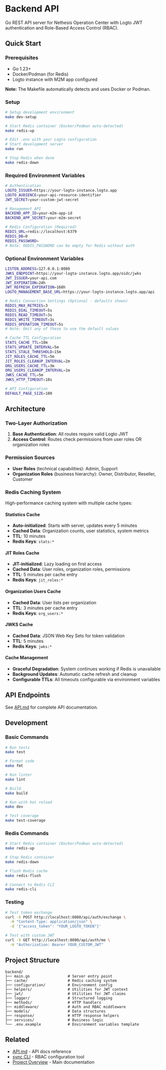 # Backend API

Go REST API server for Nethesis Operation Center with Logto JWT authentication and Role-Based Access Control (RBAC).

## Quick Start

### Prerequisites
- Go 1.23+
- Docker/Podman (for Redis)
- Logto instance with M2M app configured

**Note:** The Makefile automatically detects and uses Docker or Podman.

### Setup

```bash
# Setup development environment
make dev-setup

# Start Redis container (Docker/Podman auto-detected)
make redis-up

# Edit .env with your Logto configuration
# Start development server
make run

# Stop Redis when done
make redis-down
```

### Required Environment Variables
```bash
# Authentication
LOGTO_ISSUER=https://your-logto-instance.logto.app
LOGTO_AUDIENCE=your-api-resource-identifier
JWT_SECRET=your-custom-jwt-secret

# Management API
BACKEND_APP_ID=your-m2m-app-id
BACKEND_APP_SECRET=your-m2m-secret

# Redis Configuration (Required)
REDIS_URL=redis://localhost:6379
REDIS_DB=0
REDIS_PASSWORD=
# Note: REDIS_PASSWORD can be empty for Redis without auth
```

### Optional Environment Variables
```bash
LISTEN_ADDRESS=127.0.0.1:8080
JWKS_ENDPOINT=https://your-logto-instance.logto.app/oidc/jwks
JWT_ISSUER=your-api.com
JWT_EXPIRATION=24h
JWT_REFRESH_EXPIRATION=168h
LOGTO_MANAGEMENT_BASE_URL=https://your-logto-instance.logto.app/api

# Redis Connection Settings (Optional - defaults shown)
REDIS_MAX_RETRIES=3
REDIS_DIAL_TIMEOUT=5s
REDIS_READ_TIMEOUT=3s
REDIS_WRITE_TIMEOUT=3s
REDIS_OPERATION_TIMEOUT=5s
# Note: Omit any of these to use the default values

# Cache TTL Configuration
STATS_CACHE_TTL=10m
STATS_UPDATE_INTERVAL=5m
STATS_STALE_THRESHOLD=15m
JIT_ROLES_CACHE_TTL=5m
JIT_ROLES_CLEANUP_INTERVAL=2m
ORG_USERS_CACHE_TTL=3m
ORG_USERS_CLEANUP_INTERVAL=1m
JWKS_CACHE_TTL=5m
JWKS_HTTP_TIMEOUT=10s

# API Configuration
DEFAULT_PAGE_SIZE=100
```

## Architecture

### Two-Layer Authorization
1. **Base Authentication**: All routes require valid Logto JWT
2. **Access Control**: Routes check permissions from user roles OR organization roles

### Permission Sources
- **User Roles** (technical capabilities): Admin, Support
- **Organization Roles** (business hierarchy): Owner, Distributor, Reseller, Customer

### Redis Caching System
High-performance caching system with multiple cache types:

#### Statistics Cache
- **Auto-initialized**: Starts with server, updates every 5 minutes
- **Cached Data**: Organization counts, user statistics, system metrics
- **TTL**: 10 minutes
- **Redis Keys**: `stats:*`

#### JIT Roles Cache
- **JIT-initialized**: Lazy loading on first access
- **Cached Data**: User roles, organization roles, permissions
- **TTL**: 5 minutes per cache entry
- **Redis Keys**: `jit_roles:*`

#### Organization Users Cache
- **Cached Data**: User lists per organization
- **TTL**: 3 minutes per cache entry
- **Redis Keys**: `org_users:*`

#### JWKS Cache
- **Cached Data**: JSON Web Key Sets for token validation
- **TTL**: 5 minutes
- **Redis Keys**: `jwks:*`

#### Cache Management
- **Graceful Degradation**: System continues working if Redis is unavailable
- **Background Updates**: Automatic cache refresh and cleanup
- **Configurable TTLs**: All timeouts configurable via environment variables

## API Endpoints

See [API.md](API.md) for complete API documentation.

## Development

### Basic Commands
```bash
# Run tests
make test

# Format code
make fmt

# Run linter
make lint

# Build
make build

# Run with hot reload
make dev

# Test coverage
make test-coverage
```

### Redis Commands
```bash
# Start Redis container (Docker/Podman auto-detected)
make redis-up

# Stop Redis container
make redis-down

# Flush Redis cache
make redis-flush

# Connect to Redis CLI
make redis-cli
```

### Testing
```bash
# Test token exchange
curl -X POST http://localhost:8080/api/auth/exchange \
  -H "Content-Type: application/json" \
  -d '{"access_token": "YOUR_LOGTO_TOKEN"}'

# Test with custom JWT
curl -X GET http://localhost:8080/api/auth/me \
  -H "Authorization: Bearer YOUR_CUSTOM_JWT"
```

## Project Structure
```
backend/
├── main.go                 # Server entry point
├── cache/                  # Redis caching system
├── configuration/          # Environment config
├── helpers/                # Utilities for JWT context
├── jwt/                    # Utilities for JWT claims
├── logger/                 # Structured logging
├── methods/                # HTTP handlers
├── middleware/             # Auth and RBAC middleware
├── models/                 # Data structures
├── response/               # HTTP response helpers
├── services/               # Business logic
└── .env.example            # Environment variables template
```


## Related
- [API.md](API.md) - API docs reference
- [sync CLI](../sync/README.md) - RBAC configuration tool
- [Project Overview](../README.md) - Main documentation